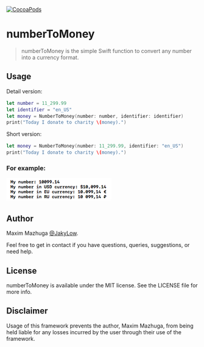 
[![CocoaPods](https://img.shields.io/cocoapods/p/AFNetworking.svg?style=plastic)](https://github.com/JakyLow/numberToMoney)

# numberToMoney
> numberToMoney is the simple Swift function to convert any number into a currency format.

## Usage
Detail version:
```swift
let number = 11_299.99
let identifier = "en_US"
let money = NumberToMoney(number: number, identifier: identifier)
print("Today I donate to charity \(money).")
```


Short version:
```swift
let money = NumberToMoney(number: 11_299.99, identifier: "en_US")
print("Today I donate to charity \(money).")
```

### For example:
![](https://github.com/JakyLow/numberToMoney/blob/master/example.png?raw=true)


## Author
Maxim Mazhuga [@JakyLow](https://www.facebook.com/maxim.mazhuga). 

Feel free to get in contact if you have questions, queries, suggestions, or need help.

## License

numberToMoney is available under the MIT license. See the LICENSE file for more info.

## Disclaimer

Usage of this framework prevents the author, Maxim Mazhuga, from being held liable for any losses incurred by the user through their use of the framework.
